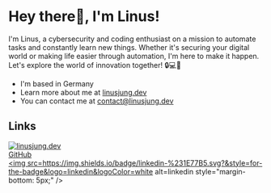 # Hey there👋, I'm Linus!

I'm Linus, a cybersecurity and coding enthusiast on a mission to automate tasks and constantly learn new things. Whether it's securing your digital world or making life easier through automation, I'm here to make it happen. Let's explore the world of innovation together! 🔒💻🚀

* I'm based in Germany
* Learn more about me at [linusjung.dev](https://linusjung.dev)
* You can contact me at [contact@linusjung.dev](mailto:contact@linusjung.dev)

## Links

[![linusjung.dev]([https://img.shields.io/badge/<SUBJECT>-<STATUS>-<COLOR>.svg](https://img.shields.io/badge/LinkedIn-0077B5?style=for-the-badge&logo=linkedin&logoColor=white))](https://linusjung.dev/)
<br>
<a href="https://github.com/lynusdev" target="_blank">
GitHub
</a>
<br>
<a href="[https://linkedin.com/in/niels-legolas-clormann](https://www.linkedin.com/in/linus-jung/)" target="_blank">
<img src=https://img.shields.io/badge/linkedin-%231E77B5.svg?&style=for-the-badge&logo=linkedin&logoColor=white alt=linkedin style="margin-bottom: 5px;" />
</a>
